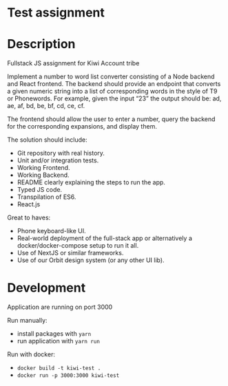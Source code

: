 # Test assignment 

# Description
Fullstack JS assignment for Kiwi Account tribe

Implement a number to word list converter consisting of a Node backend and React frontend. The backend should provide an endpoint that converts a given numeric string into a list of corresponding words in the style of T9 or Phonewords. For example, given the input “23” the output should be: ad, ae, af, bd, be, bf, cd, ce, cf.

The frontend should allow the user to enter a number, query the backend for the corresponding expansions, and display them.

The solution should include:

* Git repository with real history.
* Unit and/or integration tests.
* Working Frontend.
* Working Backend.
* README clearly explaining the steps to run the app.
* Typed JS code.
* Transpilation of ES6.
* React.js


Great to haves:

* Phone keyboard-like UI.
* Real-world deployment of the full-stack app or alternatively a docker/docker-compose setup to run it all.
* Use of NextJS or similar frameworks.
* Use of our Orbit design system (or any other UI lib).

# Development

Application are running on port 3000

Run manually:

* install packages with `yarn`
* run application with `yarn run`

Run with docker:

* `docker build -t kiwi-test .`
* `docker run -p 3000:3000 kiwi-test`


